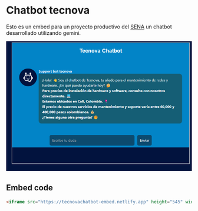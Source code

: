 # Chatbot tecnova
Esto es un embed para un proyecto productivo del [SENA](https://es.wikipedia.org/wiki/Servicio_Nacional_de_Aprendizaje) un chatbot desarrollado utilizando gemini.

<img src="src/assets/img.png">

## Embed code

```html
<iframe src="https://tecnovachatbot-embed.netlify.app" height="545" width="800"></iframe>
```
